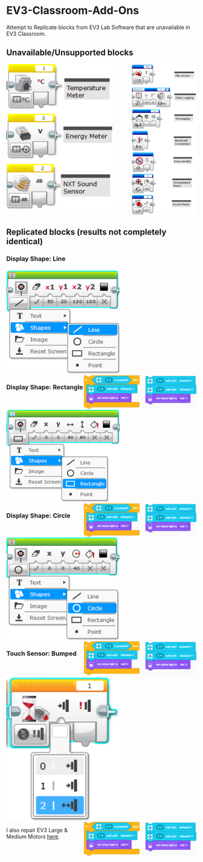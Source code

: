 # EV3-Classroom-Add-Ons
Attempt to Replicate blocks from EV3 Lab Software that are unavailable in EV3 Classroom.

## Unavailable/Unsupported blocks 
<img src="/images/sensor(yellow).png" height="400"><img src="/images/advanced(blue).png" align="right" height="400"/>


## Replicated blocks (results not completely identical)
### Display Shape: Line
<img src="/images/shape_line.png" width="300"><img src="/images/touch_classroom.png" align="right" width="300"/>

### Display Shape: Rectangle
<img src="/images/shape_rectangle.png" width="300"><img src="/images/touch_classroom.png" align="right" width="300"/>

### Display Shape: Circle 
<img src="/images/shape_circle.png" width="300"><img src="/images/touch_classroom.png" align="right" width="300"/>

<!-- ### Display Shape: Point  -->

### Touch Sensor: Bumped
<img src="/images/touchSensor_bump.png" width="300"><img src="/images/touch_classroom.png" align="right" width="300"/>

I also repair EV3 Large & Medium Motors [here](https://github.com/Vincexodus/EV3-Repair-Guide).

